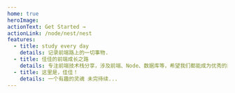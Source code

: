 ```yaml
---
home: true
heroImage: 
actionText: Get Started →
actionLink: /node/nest/nest
features:
  - title: study every day
    details: 记录前端路上的一切事物.
  - title: 佳佳的前端成长之路
    details: 专注前端技术栈分享，涉及前端、Node、数据库等，希望我们都能成为优秀的前端开发工程师，我们一起加油吧
  - title: 这里是，佳佳！
    details: 一个有趣的灵魂 未完待续...
---
```


